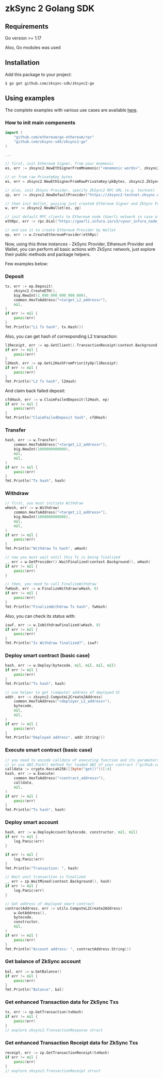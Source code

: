 zkSync 2 Golang SDK
===


## Requirements

Go version >= 1.17

Also, Go modules was used

## Installation

Add this package to your project: 

```shell
$ go get github.com/zksync-sdk/zksync2-go
```

## Using examples

The complete examples with various use cases are available [here](https://github.com/zksync-sdk/zksync2-examples/tree/main/go).

### How to init main components

```go
import (
    "github.com/ethereum/go-ethereum/rpc"
    "github.com/zksync-sdk/zksync2-go"
)

...

// first, init Ethereum Signer, from your mnemonic
es, err := zksync2.NewEthSignerFromMnemonic("<mnemonic words>", zksync2.ZkSyncChainIdMainnet)

// or from raw PrivateKey bytes
es, err = zksync2.NewEthSignerFromRawPrivateKey(pkBytes, zksync2.ZkSyncChainIdMainnet)

// also, init ZkSync Provider, specify ZkSync2 RPC URL (e.g. testnet)
zp, err := zksync2.NewDefaultProvider("https://zksync2-testnet.zksync.dev")

// then init Wallet, passing just created Ethereum Signer and ZkSync Provider   
w, err := zksync2.NewWallet(es, zp)

// init default RPC clients to Ethereum node (Goerli network in case of ZkSync2 testnet)
ethRpc, err := rpc.Dial("https://goerli.infura.io/v3/<your_infura_node_id>")

// and use it to create Ethereum Provider by Wallet 
ep, err := w.CreateEthereumProvider(ethRpc)
```

Now, using this three instances - ZkSync Provider, Ethereum Provider and Wallet, 
you can perform all basic actions with ZkSync network, just explore their public methods and package helpers.

Few examples below:

### Deposit
```go
tx, err := ep.Deposit(
    zksync2.CreateETH(),
    big.NewInt(1_000_000_000_000_000), 
    common.HexToAddress("<target_L2_address>"), 
    nil,
)
if err != nil {
    panic(err)
}
fmt.Println("L1 Tx hash", tx.Hash())
```
Also, you can get hash of corresponding L2 transaction:
```go
l1Receipt, err := ep.GetClient().TransactionReceipt(context.Background(), l1Hash)
if err != nil {
    panic(err)
}
l2Hash, err := ep.GetL2HashFromPriorityOp(l1Receipt)
if err != nil {
    panic(err)
}
fmt.Println("L2 Tx hash", l2Hash)
```
And claim back failed deposit:
```go
cfdHash, err := w.ClaimFailedDeposit(l2Hash, ep)
if err != nil {
    panic(err)
}
fmt.Println("ClaimFailedDeposit hash", cfdHash)
```

### Transfer
```go
hash, err := w.Transfer(
    common.HexToAddress("<target_L2_address>"), 
    big.NewInt(1000000000000),
    nil, 
    nil,
)
if err != nil {
    panic(err)
}
fmt.Println("Tx hash", hash)
```

### Withdraw
```go
// first, you must initiate Withdraw 
wHash, err := w.Withdraw(
    common.HexToAddress("<target_L1_address>"), 
    big.NewInt(1000000000000), 
    nil, 
    nil,
)
if err != nil {
    panic(err)
}
fmt.Println("Withdraw Tx hash", wHash)

// now you must wait until this Tx is being finalized
_, err = w.GetProvider().WaitFinalized(context.Background(), wHash)
if err != nil {
    panic(err)
}

// then, you need to call FinalizeWithdraw 
fwHash, err := w.FinalizeWithdraw(wHash, 0)
if err != nil {
    panic(err)
}
fmt.Println("FinalizeWithdraw Tx hash", fwHash)
```
Also, you can check its status with:
```go
iswf, err := w.IsWithdrawFinalized(wHash, 0)
if err != nil {
    panic(err)
}
fmt.Println("Is Withdraw finalized?", iswf)
```

### Deploy smart contract (basic case)
```go
hash, err := w.Deploy(bytecode, nil, nil, nil, nil)
if err != nil {
    panic(err)
}
fmt.Println("Tx hash", hash)

// use helper to get (compute) address of deployed SC
addr, err := zksync2.ComputeL2Create2Address(
	common.HexToAddress("<deployer_L2_address>"), 
	bytecode, 
	nil, 
	nil,
)
if err != nil {
    panic(err)
}
fmt.Println("Deployed address", addr.String())
```

### Execute smart contract (basic case)
```go
// you need to encode calldata of executing function and its parameters
// or use ABI.Pack() method for loaded ABI of your contract ("github.com/ethereum/go-ethereum/accounts/abi")
calldata := crypto.Keccak256([]byte("get()"))[:4]
hash, err := w.Execute(
    common.HexToAddress("<contract_address>"),
    calldata,
    nil,
)
if err != nil {
    panic(err)
}
fmt.Println("Tx hash", hash)
```

### Deploy smart account 
```go
hash, err := w.DeployAccount(bytecode, constructor, nil, nil)
if err != nil {
	log.Panic(err)
}

if err != nil {
    log.Panic(err)
}
fmt.Println("Transaction: ", hash)

// Wait unit transaction is finalized
_, err = zp.WaitMined(context.Background(), hash)
if err != nil {
    log.Panic(err)
}

// Get address of deployed smart contract
contractAddress, err := utils.ComputeL2Create2Address(
    w.GetAddress(),
    bytecode,
    constructor,
    nil,
)
if err != nil {
    panic(err)
}
fmt.Println("Account address: ", contractAddress.String())

```

### Get balance of ZkSync account
```go
bal, err := w.GetBalance()
if err != nil {
    panic(err)
}
fmt.Println("Balance", bal)
```

### Get enhanced Transaction data for ZkSync Txs
```go
tx, err := zp.GetTransaction(txHash)
if err != nil {
    panic(err)
}
// explore zksync2.TransactionResponse struct
```

### Get enhanced Transaction Receipt data for ZkSync Txs
```go
receipt, err := zp.GetTransactionReceipt(txHash)
if err != nil {
    panic(err)
}
// explore zksync2.TransactionReceipt struct
```
